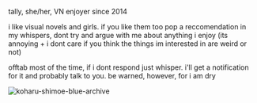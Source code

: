 tally, she/her, VN enjoyer since 2014

i like visual novels and girls. if you like them too pop a reccomendation in my whispers, dont try and argue with me about anything i enjoy (its annoying + i dont care if you think the things im interested in are weird or not)

offtab most of the time, if i dont respond just whisper. i'll get a notification for it and probably talk to you. be warned, however, for i am dry

![koharu-shimoe-blue-archive](https://github.com/kuwao/kuwao/assets/150097262/814605cc-4104-4719-8670-4be9ee93c748)
